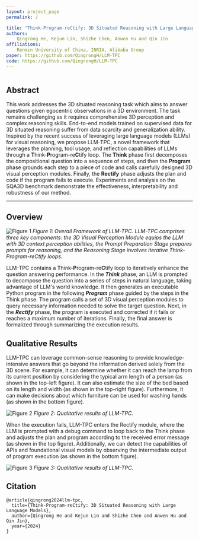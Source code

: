 ```yaml
---
layout: project_page
permalink: /

title: "Think-Program-reCtify: 3D Situated Reasoning with Large Language Models"
authors:
    Qingrong He, Kejun Lin, Shizhe Chen, Anwen Hu and Qin Jin
affiliations:
    Renmin University of China, INRIA, Alibaba Group
paper: https://github.com/QingrongH/LLM-TPC
code: https://github.com/QingrongH/LLM-TPC
---
```


<div class="columns is-centered has-text-centered">
    <div class="column is-four-fifths">
        <h2>Abstract</h2>
        <div class="content has-text-justified">
This work addresses the 3D situated reasoning task which aims to answer questions given egocentric observations in a 3D environment.
The task remains challenging as it requires comprehensive 3D perception and complex reasoning skills. End-to-end models trained on supervised data for 3D situated reasoning suffer from data scarcity and generalization ability.
Inspired by the recent success of leveraging large language models (LLMs) for visual reasoning, we propose LLM-TPC, a novel framework that leverages the planning, tool usage, and reflection capabilities of LLMs through a <strong>T</strong>hink-<strong>P</strong>rogram-re<strong>C</strong>tify loop.  
The <strong>Think</strong> phase first decomposes the compositional question into a sequence of steps, and then the <strong>Program</strong> phase grounds each step to a piece of code and calls carefully designed 3D visual perception modules.
Finally, the <strong>Rectify</strong> phase adjusts the plan and code if the program fails to execute. 
Experiments and analysis on the SQA3D benchmark demonstrate the effectiveness, interpretability and robustness of our method.
        </div>
    </div>
</div>

---

## Overview

![Figure 1](/static/images/LLM-TPC.png)
*Figure 1: Overall Framework of LLM-TPC. LLM-TPC comprises three key components: the 3D Visual Perception Module equips the LLM with 3D context perception abilities, the Prompt Preparation Stage prepares prompts for reasoning, and the Reasoning Stage involves iterative Think-Program-reCtify loops.*

LLM-TPC contains a **T**hink-**P**rogram-re**C**tify loop to iteratively enhance the question answering performance.
In the ***Think*** phase, an LLM is prompted to decompose the question into a series of steps in natural language, taking advantage of LLM's world knowledge.
It then generates an executable Python program in the following ***Program*** phase guided by the steps in the Think phase. The program calls a set of 3D visual perception modules to query necessary information needed to solve the target question.
Next, in the ***Rectify*** phase, the program is executed and corrected if it fails or reaches a maximum number of iterations.
Finally, the final answer is formalized through summarizing the execution results. 


## Qualitative Results
LLM-TPC can leverage common-sense reasoning to provide knowledge-intensive answers that go beyond the information derived solely from the 3D scene. For example, it can determine whether it can reach the lamp from its current position by considering the typical arm length of a person (as shown in the top-left figure). It can also estimate the size of the bed based on its length and width (as shown in the top-right figure). Furthermore, it can make decisions about which furniture can be used for washing hands (as shown in the bottom figure).

![Figure 2](/static/images/qualitative_results_1.png)
*Figure 2: Qualitative results of LLM-TPC.*

When the execution fails, LLM-TPC enters the Rectify module, where the LLM is prompted with a debug command to loop back to the Think phase and adjusts the plan and program according to the received error message (as shown in the top figure). Additionally, we can detect the capabilities of APIs and foundational visual models by observing the intermediate output of program execution (as shown in the bottom figure).

![Figure 3](/static/images/qualitative_results_2.png)
*Figure 3: Qualitative results of LLM-TPC.*


## Citation
```
@article{qingrong2024llm-tpc,
  title={Think-Program-reCtify: 3D Situated Reasoning with Large Language Models},
  author={Qingrong He and Kejun Lin and Shizhe Chen and Anwen Hu and Qin Jin},
  year={2024}
}
```

